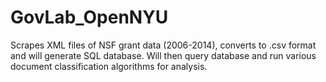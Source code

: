 # GovLab_OpenNYU

Scrapes XML files of NSF grant data (2006-2014), converts to .csv format and will generate SQL database. Will then query database and run various document classification algorithms for analysis.
